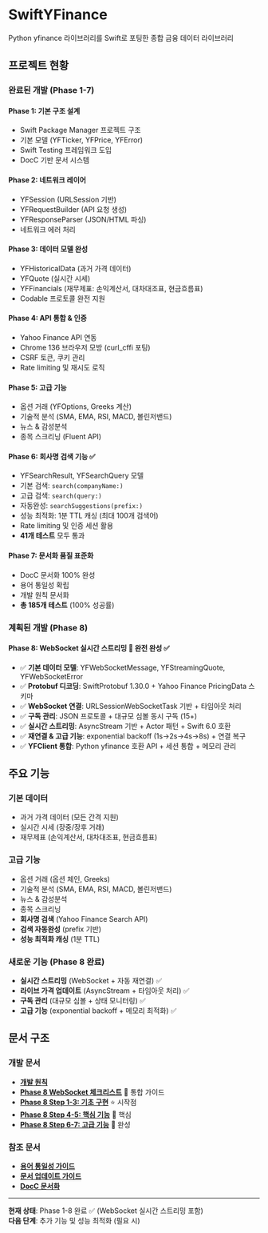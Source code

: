 # SwiftYFinance

Python yfinance 라이브러리를 Swift로 포팅한 종합 금융 데이터 라이브러리

## 프로젝트 현황

### 완료된 개발 (Phase 1-7)

#### Phase 1: 기본 구조 설계
- Swift Package Manager 프로젝트 구조
- 기본 모델 (YFTicker, YFPrice, YFError)
- Swift Testing 프레임워크 도입
- DocC 기반 문서 시스템

#### Phase 2: 네트워크 레이어
- YFSession (URLSession 기반)
- YFRequestBuilder (API 요청 생성)
- YFResponseParser (JSON/HTML 파싱)
- 네트워크 에러 처리

#### Phase 3: 데이터 모델 완성
- YFHistoricalData (과거 가격 데이터)
- YFQuote (실시간 시세)
- YFFinancials (재무제표: 손익계산서, 대차대조표, 현금흐름표)
- Codable 프로토콜 완전 지원

#### Phase 4: API 통합 & 인증
- Yahoo Finance API 연동
- Chrome 136 브라우저 모방 (curl_cffi 포팅)
- CSRF 토큰, 쿠키 관리
- Rate limiting 및 재시도 로직

#### Phase 5: 고급 기능
- 옵션 거래 (YFOptions, Greeks 계산)
- 기술적 분석 (SMA, EMA, RSI, MACD, 볼린저밴드)
- 뉴스 & 감성분석
- 종목 스크리닝 (Fluent API)

#### Phase 6: 회사명 검색 기능 ✅
- YFSearchResult, YFSearchQuery 모델
- 기본 검색: `search(companyName:)` 
- 고급 검색: `search(query:)` 
- 자동완성: `searchSuggestions(prefix:)`
- 성능 최적화: 1분 TTL 캐싱 (최대 100개 검색어)
- Rate limiting 및 인증 세션 활용
- **41개 테스트** 모두 통과

#### Phase 7: 문서화 품질 표준화
- DocC 문서화 100% 완성
- 용어 통일성 확립
- 개발 원칙 문서화
- **총 185개 테스트** (100% 성공률)

### 계획된 개발 (Phase 8)

#### Phase 8: WebSocket 실시간 스트리밍 🚀 **완전 완성** ✅
- ✅ **기본 데이터 모델**: YFWebSocketMessage, YFStreamingQuote, YFWebSocketError
- ✅ **Protobuf 디코딩**: SwiftProtobuf 1.30.0 + Yahoo Finance PricingData 스키마 
- ✅ **WebSocket 연결**: URLSessionWebSocketTask 기반 + 타임아웃 처리
- ✅ **구독 관리**: JSON 프로토콜 + 대규모 심볼 동시 구독 (15+)
- ✅ **실시간 스트리밍**: AsyncStream 기반 + Actor 패턴 + Swift 6.0 호환
- ✅ **재연결 & 고급 기능**: exponential backoff (1s→2s→4s→8s) + 연결 복구
- ✅ **YFClient 통합**: Python yfinance 호환 API + 세션 통합 + 메모리 관리

## 주요 기능

### 기본 데이터
- 과거 가격 데이터 (모든 간격 지원)
- 실시간 시세 (장중/장후 거래)
- 재무제표 (손익계산서, 대차대조표, 현금흐름표)

### 고급 기능  
- 옵션 거래 (옵션 체인, Greeks)
- 기술적 분석 (SMA, EMA, RSI, MACD, 볼린저밴드)
- 뉴스 & 감성분석
- 종목 스크리닝
- **회사명 검색** (Yahoo Finance Search API)
- **검색 자동완성** (prefix 기반)
- **성능 최적화 캐싱** (1분 TTL)

### 새로운 기능 (Phase 8 완료)
- **실시간 스트리밍** (WebSocket + 자동 재연결) ✅
- **라이브 가격 업데이트** (AsyncStream + 타임아웃 처리) ✅
- **구독 관리** (대규모 심볼 + 상태 모니터링) ✅
- **고급 기능** (exponential backoff + 메모리 최적화) ✅

## 문서 구조

### 개발 문서
- **[개발 원칙](docs/development-principles.md)**
- **[Phase 8 WebSocket 체크리스트](docs/plans/websocket-streaming-checklist.md)** 🚀 통합 가이드
- **[Phase 8 Step 1-3: 기초 구현](docs/plans/phase8-step1-3-foundation.md)** ⭐️ 시작점
- **[Phase 8 Step 4-5: 핵심 기능](docs/plans/phase8-step4-5-core.md)** 🔧 핵심
- **[Phase 8 Step 6-7: 고급 기능](docs/plans/phase8-step6-7-advanced.md)** 🚀 완성

### 참조 문서
- **[용어 통일성 가이드](docs/docc/terminology-guide.md)**
- **[문서 업데이트 가이드](docs/docc/documentation-update-process.md)**
- **[DocC 문서화](docs/docc/docc-documentation.md)**

---

**현재 상태**: Phase 1-8 완료 ✅ (WebSocket 실시간 스트리밍 포함)  
**다음 단계**: 추가 기능 및 성능 최적화 (필요 시)